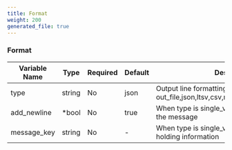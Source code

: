 ```yaml
---
title: Format
weight: 200
generated_file: true
---
```


### Format
| Variable Name | Type | Required | Default | Description |
|---|---|---|---|---|
| type | string | No |  json | Output line formatting: out_file,json,ltsv,csv,msgpack,hash,single_value <br> |
| add_newline | *bool | No |  true | When type is single_value add '\n' to the end of the message <br> |
| message_key | string | No | - | When type is single_value specify the key holding information<br> |
